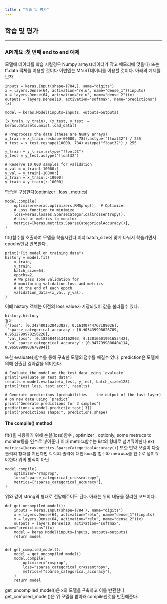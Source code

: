 ```yaml
---
title : "학습 및 평가"
---
```


## 학습 및 평가
----------------------
### API개요 :첫 번째 end to end 예제

모델에 데이터를 학습 시킬경우 Numpy arrays(데이터가 작고 메모리에 맞을때) 또는 tf.data 객체를 이용할 것이다 이번엔는 MNIST데이터를 이용할 것이다.
아래의 예제를 보자 
```
inputs = keras.Input(shape=(784,), name="digits")
x = layers.Dense(64, activation="relu", name="dense_1")(inputs)
x = layers.Dense(64, activation="relu", name="dense_2")(x)
outputs = layers.Dense(10, activation="softmax", name="predictions")(x)

model = keras.Model(inputs=inputs, outputs=outputs)
```
```
(x_train, y_train), (x_test, y_test) = keras.datasets.mnist.load_data()

# Preprocess the data (these are NumPy arrays)
x_train = x_train.reshape(60000, 784).astype("float32") / 255
x_test = x_test.reshape(10000, 784).astype("float32") / 255

y_train = y_train.astype("float32")
y_test = y_test.astype("float32")

# Reserve 10,000 samples for validation
x_val = x_train[-10000:]
y_val = y_train[-10000:]
x_train = x_train[:-10000]
y_train = y_train[:-10000]
```
학습을 구성한다(optimizer , loss , metrics)

```
model.compile(
    optimizer=keras.optimizers.RMSprop(),  # Optimizer
    # Loss function to minimize
    loss=keras.losses.SparseCategoricalCrossentropy(),
    # List of metrics to monitor
    metrics=[keras.metrics.SparseCategoricalAccuracy()],
)
```
fit()함수를 호출하여 모델을 학습시킨다 이떄 batch_size에 맞게 나눠서 학습키면서 epochs만큼 반복한다 .

```
print("Fit model on training data")
history = model.fit(
    x_train,
    y_train,
    batch_size=64,
    epochs=2,
    # We pass some validation for
    # monitoring validation loss and metrics
    # at the end of each epoch
    validation_data=(x_val, y_val),
)
```
이떄 history 객체는 이전의 loss value가 저장되있어 값을 불러올수 있다.
```
history.history
결과
{'loss': [0.3424801528453827, 0.16180744767189026],
 'sparse_categorical_accuracy': [0.903439998626709, 0.9512799978256226],
 'val_loss': [0.18268445134162903, 0.12816601991653442],
 'val_sparse_categorical_accuracy': [0.9477999806404114, 0.9650999903678894]}

```
또한 evaluate()함수를 통해 구축한 모델의 점수를 매길수 있다. prediction은 모델에 의해 산출된 결과값을 의미한다.
```
# Evaluate the model on the test data using `evaluate`
print("Evaluate on test data")
results = model.evaluate(x_test, y_test, batch_size=128)
print("test loss, test acc:", results)

# Generate predictions (probabilities -- the output of the last layer)
# on new data using `predict`
print("Generate predictions for 3 samples")
predictions = model.predict(x_test[:3])
print("predictions shape:", predictions.shape)
```
#### The compile() method

fit()을 사용하기 위해 손실(loss)함수 , optimizer , optionly, some metrucs to moniter등을 인수로 넣어준다 이때 metrics함수는 list의 형태로 
넘겨줘야한다  ex) `metrics=[keras.metrics.SparseCategoricalAccuracy()]` 또한 만약 모델이 다중출력의 형태를 지닌다면 각각의 출력에 대한
loss함 함수와 metrucs를 인수로 널어줘야한다 위의 방식이 아닌 
```
model.compile(
    optimizer="rmsprop",
    loss="sparse_categorical_crossentropy",
    metrics=["sparse_categorical_accuracy"],
)
```
위와 같이 string의 형태로 전달해주어도 된다. 아래는 위의 내용을 정리한 코드이다.
```
def get_uncompiled_model():
    inputs = keras.Input(shape=(784,), name="digits")
    x = layers.Dense(64, activation="relu", name="dense_1")(inputs)
    x = layers.Dense(64, activation="relu", name="dense_2")(x)
    outputs = layers.Dense(10, activation="softmax", name="predictions")(x)
    model = keras.Model(inputs=inputs, outputs=outputs)
    return model


def get_compiled_model():
    model = get_uncompiled_model()
    model.compile(
        optimizer="rmsprop",
        loss="sparse_categorical_crossentropy",
        metrics=["sparse_categorical_accuracy"],
    )
    return model
```
get_uncompiled_model()은 x의 모델을 구축하고 이를 반환한다 get_compiled_model()은 위 모델을 받아와 compile한것을 반환해준다.









